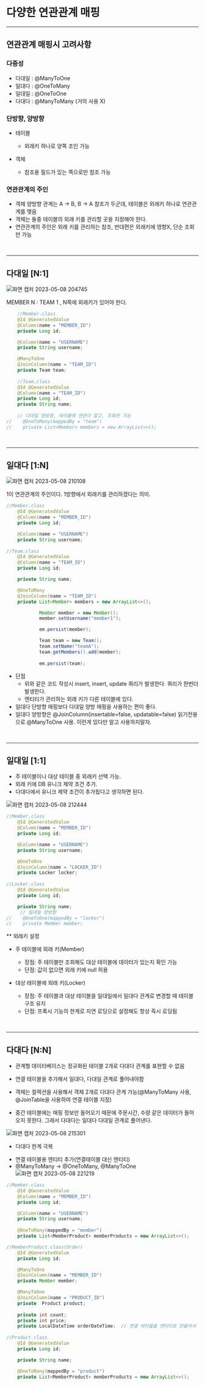 # 다양한 연관관계 매핑

___
## 연관관계 매핑시 고려사항

### 다중성
- 다대일 : @ManyToOne
- 일대다 : @OneToMany
- 일대일 : @OneToOne
- 다대다 : @ManyToMany (거의 사용 X)
  
### 단방향, 양방향
- 테이블
  - 외래키 하나로 양쪽 조인 가능
  
- 객체
  - 참조용 필드가 있는 쪽으로만 참조 가능
 
### 연관관계의 주인
- 객체 양방향 관계는 A -> B, B -> A 참조가 두군데, 테이블은 외래키 하나로 연관관계를 맺음
- 객체는 둘중 테이블의 외래 키를 관리할 곳을 지정해야 한다.
- 연관관계의 주인은 외래 키를 관리하는 참조, 반대편은 외래키에 영향X, 단순 조회만 가능

<br>

___
## 다대일 [N:1]

![화면 캡처 2023-05-08 204745](https://user-images.githubusercontent.com/48784785/236816100-b80ee7b3-3ddf-41da-9288-e390d282b3d0.png)

MEMBER N : TEAM 1 , N쪽에 외래키가 있어야 한다.   

```java
    //Member.class
    @Id @GeneratedValue
    @Column(name = "MEMBER_ID")
    private Long id;

    @Column(name = "USERNAME")
    private String username;

    @ManyToOne
    @JoinColumn(name = "TEAM_ID")
    private Team team;
    
    //Team.class
    @Id @GeneratedValue
    @Column(name = "TEAM_ID")
    private Long id;
    private String name;
    
    // 다대일 양방향, 테이블에 연관이 없고, 조회만 가능 
//    @OneToMany(mappedBy = "team")
//    private List<Member> members = new ArrayList<>();
```

<br>

___
## 일대다 [1:N]

![화면 캡처 2023-05-08 210108](https://user-images.githubusercontent.com/48784785/236818565-5ff775bd-1ba5-40c7-ac4a-786275860ad7.png)

1이 연관관계의 주인이다. 1방향에서 외래키를 관리하겠다는 의미.

```java
//Member.class
    @Id @GeneratedValue
    @Column(name = "MEMBER_ID")
    private Long id;

    @Column(name = "USERNAME")
    private String username;
    
//Team.class
    @Id @GeneratedValue
    @Column(name = "TEAM_ID")
    private Long id;

    private String name;

    @OneToMany
    @JoinColumn(name = "TEAM_ID")
    private List<Member> members = new ArrayList<>();
```

```java
            Member member = new Member();
            member.setUsername("member1");

            em.persist(member);

            Team team = new Team();
            team.setName("teamA");
            team.getMembers().add(member);
            
            em.persist(team);
```
- 단점
  - 위와 같은 코드 작성시 insert, insert, update 쿼리가 발생한다. 쿼리가 한번더 발생한다.
  - 엔티티가 관리하는 외래 키가 다른 테이블에 있다.
- 일대다 단방향 매핑보다 다대일 양방 매핑을 사용하는 편이 좋다.   
- 일대다 양방향은 @JoinColumn(insertable=false, updatable=false) 읽기전용으로 @ManyToOne 사용. 이런게 있다만 알고 사용하지말자.


<br>

___
## 일대일 [1:1]

- 주 테이블이나 대상 테이블 중 외래키 선택 가능.
- 외래 키에 DB 유니크 제약 조건 추가.
- 다대다에서 유니크 제약 조건이 추가됬다고 생각하면 된다.

![화면 캡처 2023-05-08 212444](https://user-images.githubusercontent.com/48784785/236823124-ba5e35ed-b502-4617-a9cd-3a3bffd62db9.png)

```java
//Member.class
    @Id @GeneratedValue
    @Column(name = "MEMBER_ID")
    private Long id;

    @Column(name = "USERNAME")
    private String username;

    @OneToOne
    @JoinColumn(name = "LOCKER_ID")
    private Locker locker;
    
//Locker.class
    @Id @GeneratedValue
    private Long id;

    private String name;
     // 일대일 양방향
//    @OneToOne(mappedBy = "locker")
//    private Member member;
```

** 외래키 설정
- 주 테이블에 외래 키(Member)
  - 장점: 주 테이블만 조회해도 대상 테이블에 데이터가 있는지 확인 가능
  - 단점: 값이 없으면 외래 키에 null 허용

- 대상 테이블에 외래 키(Locker)
  - 장점: 주 테이블과 대상 테이블을 일대일에서 일대다 관계로 변경할 때 테이블 구조 유지
  - 단점: 프록시 기능의 한계로 지연 로딩으로 설정해도 항상 즉시 로딩됨

<br>

___
## 다대다 [N:N]

- 관계형 데이터베이스는 정규화된 테이블 2개로 다대다 관계를 표현할 수 없음   
- 연결 테이블을 추가해서 일대다, 다대일 관계로 풀어내야함   
- 객체는 컬렉션을 사용해서 객체 2개로 다대다 관계 가능(@ManyToMany 사용, @JoinTable을 사용하여 연결 테이블 지정)

- 중간 테이블에는 매핑 정보만 들어오기 때문에 주문시간, 수량 같은 데이터가 들어오지 못한다. 그래서 다대다는 일대다 다대일 관계로 풀어낸다.

![화면 캡처 2023-05-08 215301](https://user-images.githubusercontent.com/48784785/236829227-3b43f24a-5f3b-41fc-8354-e6d208f4ddf1.png)

* 다대다 한계 극복
- 연결 테이블용 엔티티 추가(연결테이블 대신 엔티티)
- @ManyToMany -> @OneToMany, @ManyToOne
![화면 캡처 2023-05-08 221219](https://user-images.githubusercontent.com/48784785/236833270-956bd1c2-0ca3-4e2e-8a71-d0c32d3a5861.png)

```java
//Member.class
    @Id @GeneratedValue
    @Column(name = "MEMBER_ID")
    private Long id;

    @Column(name = "USERNAME")
    private String username;
    
    @OneToMany(mappedBy = "member")
    private List<MemberProduct> memberProducts = new ArrayList<>();

//MemberProduct.class(Order)
    @Id @GeneratedValue
    private Long id;

    @ManyToOne
    @JoinColumn(name = "MEMBER_ID")
    private Member member;

    @ManyToOne
    @JoinColumn(name = "PRODUCT_ID")
    private  Product product;
    
    private int count;
    private int price;
    private LocalDateTime orderDateTime;  // 연결 테이블을 엔티티로 만들어서 매핑정보 이외의 컬럼을 넣을 수 있다.
        
//Product.class
    @Id @GeneratedValue
    private Long id;

    private String name;

    @OneToMany(mappedBy = "product")
    private List<MemberProduct> memberProducts = new ArrayList<>();
```


